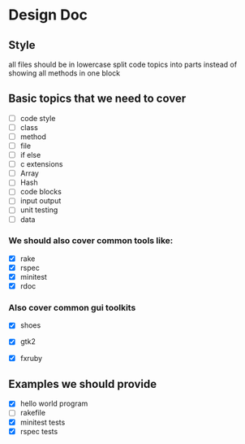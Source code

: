 # Design Doc



## Style

all files should be in lowercase
split code topics into parts instead of showing all methods in one block



## Basic topics that we need to cover

- [ ] code style
- [ ] class
- [ ] method
- [ ] file
- [ ] if else
- [ ] c extensions
- [ ] Array
- [ ] Hash
- [ ] code blocks
- [ ] input output
- [ ] unit testing
- [ ] data

### We should also cover common tools like:

- [x] rake
- [x] rspec
- [x] minitest
- [x] rdoc

### Also cover common gui toolkits

- [x] shoes
- [x] gtk2
- [x] fxruby



## Examples we should provide

- [x] hello world program
- [ ] rakefile
- [x] minitest tests
- [x] rspec tests